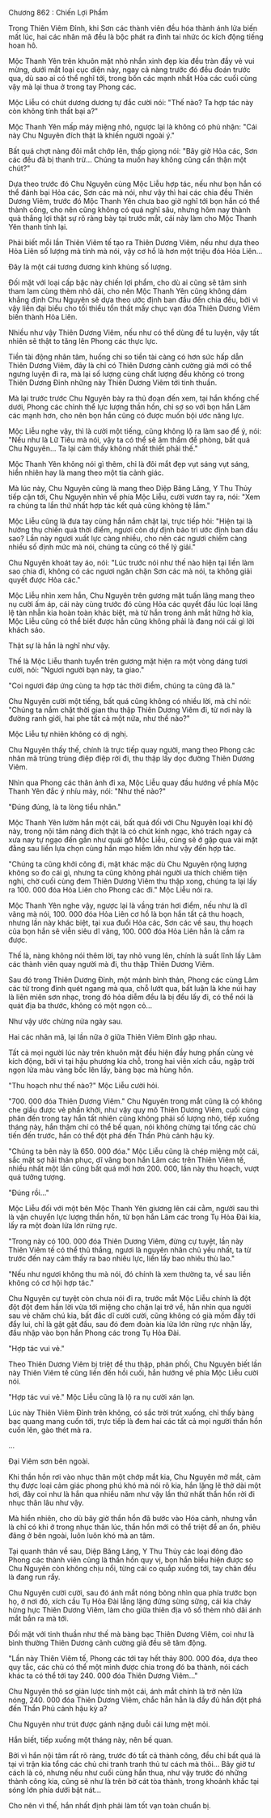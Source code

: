 




Chương 862 : Chiến Lợi Phẩm


Trong Thiên Viêm Đỉnh, khi Sơn các thành viên đều hóa thành ánh lửa biến mất lúc, hai các nhân mã đều là bộc phát ra đinh tai nhức óc kích động tiếng hoan hô.

Mộc Thanh Yên trên khuôn mặt nhỏ nhắn xinh đẹp kia đều tràn đầy vẻ vui mừng, dưới mắt loại cục diện này, ngay cả nàng trước đó đều đoán trước qua, dù sao ai có thể nghĩ tới, trong bốn các mạnh nhất Hỏa các cuối cùng vậy mà lại thua ở trong tay Phong các.

Mộc Liễu có chút dương dương tự đắc cười nói: "Thế nào? Ta hợp tác này còn không tính thất bại a?"

Mộc Thanh Yên mấp máy miệng nhỏ, ngược lại là không có phủ nhận: "Cái này Chu Nguyên đích thật là khiến người ngoài ý."

Bất quá chợt nàng đôi mắt chớp lên, thấp giọng nói: "Bây giờ Hỏa các, Sơn các đều đã bị thanh trừ... Chúng ta muốn hay không cũng cẩn thận một chút?"

Dựa theo trước đó Chu Nguyên cùng Mộc Liễu hợp tác, nếu như bọn hắn có thể đánh bại Hỏa các, Sơn các mà nói, như vậy thì hai các chia đều Thiên Dương Viêm, trước đó Mộc Thanh Yên chưa bao giờ nghĩ tới bọn hắn có thể thành công, cho nên cũng không có quá nghĩ sâu, nhưng hôm nay thành quả thắng lợi thật sự rõ ràng bày tại trước mắt, cái này làm cho Mộc Thanh Yên thanh tỉnh lại.

Phải biết mỗi lần Thiên Viêm tế tạo ra Thiên Dương Viêm, nếu như dựa theo Hỏa Liên số lượng mà tính mà nói, vậy cơ hồ là hơn một triệu đóa Hỏa Liên...

Đây là một cái tương đương kinh khủng số lượng.

Đối mặt với loại cấp bậc này chiến lợi phẩm, cho dù ai cũng sẽ tâm sinh tham lam cùng thèm nhỏ dãi, cho nên Mộc Thanh Yên cũng không dám khẳng định Chu Nguyên sẽ dựa theo ước định ban đầu đến chia đều, bởi vì vậy liền đại biểu cho tối thiểu tổn thất mấy chục vạn đóa Thiên Dương Viêm biến thành Hỏa Liên.

Nhiều như vậy Thiên Dương Viêm, nếu như có thể dùng để tu luyện, vậy tất nhiên sẽ thật to tăng lên Phong các thực lực.

Tiền tài động nhân tâm, huống chi so tiền tài càng có hơn sức hấp dẫn Thiên Dương Viêm, đây là chỉ có Thiên Dương cảnh cường giả mới có thể ngưng luyện đi ra, mà lại số lượng cùng chất lượng đều không có trong Thiên Dương Đỉnh những này Thiên Dương Viêm tới tinh thuần.

Mà lại trước trước Chu Nguyên bày ra thủ đoạn đến xem, tại hắn khống chế dưới, Phong các chỉnh thể lực lượng thần hồn, chỉ sợ so với bọn hắn Lâm các mạnh hơn, cho nên bọn hắn cũng có được muốn bội ước năng lực.

Mộc Liễu nghe vậy, thì là cười một tiếng, cũng không lộ ra làm sao để ý, nói: "Nếu như là Lữ Tiêu mà nói, vậy ta có thể sẽ âm thầm đề phòng, bất quá Chu Nguyên... Ta lại cảm thấy không nhất thiết phải thế."

Mộc Thanh Yên không nói gì thêm, chỉ là đôi mắt đẹp vụt sáng vụt sáng, hiển nhiên hay là mang theo một tia cảnh giác.

Mà lúc này, Chu Nguyên cũng là mang theo Diệp Băng Lăng, Y Thu Thủy tiếp cận tới, Chu Nguyên nhìn về phía Mộc Liễu, cười vươn tay ra, nói: "Xem ra chúng ta lần thứ nhất hợp tác kết quả cũng không tệ lắm."

Mộc Liễu cũng là đưa tay cùng hắn nắm chặt lại, trực tiếp hỏi: "Hiện tại là hưởng thụ chiến quả thời điểm, ngươi còn dự định bảo trì ước định ban đầu sao? Lần này ngươi xuất lực càng nhiều, cho nên các ngươi chiếm càng nhiều số định mức mà nói, chúng ta cũng có thể lý giải."

Chu Nguyên khoát tay áo, nói: "Lúc trước nói như thế nào hiện tại liền làm sao chia đi, không có các ngươi ngăn chặn Sơn các mà nói, ta không giải quyết được Hỏa các."

Mộc Liễu nhìn xem hắn, Chu Nguyên trên gương mặt tuấn lãng mang theo nụ cười ấm áp, cái này cùng trước đó cùng Hỏa các quyết đấu lúc loại lăng lệ tàn nhẫn kia hoàn toàn khác biệt, mà từ hắn trong ánh mắt hững hờ kia, Mộc Liễu cũng có thể biết được hắn cũng không phải là đang nói cái gì lời khách sáo.

Thật sự là hắn là nghĩ như vậy.

Thế là Mộc Liễu thanh tuyển trên gương mặt hiện ra một vòng dáng tươi cười, nói: "Ngươi người bạn này, ta giao."

"Coi ngươi đáp ứng cùng ta hợp tác thời điểm, chúng ta cũng đã là."

Chu Nguyên cười một tiếng, bất quá cũng không có nhiều lời, mà chỉ nói: "Chúng ta nắm chặt thời gian thu thập Thiên Dương Viêm đi, từ nơi này là đường ranh giới, hai phe tất cả một nửa, như thế nào?"

Mộc Liễu tự nhiên không có dị nghị.

Chu Nguyên thấy thế, chính là trực tiếp quay người, mang theo Phong các nhân mã trùng trùng điệp điệp rời đi, thu thập lấy dọc đường Thiên Dương Viêm.

Nhìn qua Phong các thân ảnh đi xa, Mộc Liễu quay đầu hướng về phía Mộc Thanh Yên đắc ý nhíu mày, nói: "Như thế nào?"

"Đúng đúng, là ta lòng tiểu nhân."

Mộc Thanh Yên lườm hắn một cái, bất quá đối với Chu Nguyên loại khí độ này, trong nội tâm nàng đích thật là có chút kinh ngạc, khó trách ngay cả xưa nay tự ngạo đến gần như quái gở Mộc Liễu, cũng sẽ ở gặp qua vài mặt đằng sau liền lựa chọn cùng hắn mạo hiểm lớn như vậy đến hợp tác.

"Chúng ta cũng khởi công đi, mặt khác mặc dù Chu Nguyên rộng lượng không so đo cái gì, nhưng ta cũng không phải người ưa thích chiếm tiện nghi, chờ cuối cùng đem Thiên Dương Viêm thu thập xong, chúng ta lại lấy ra 100. 000 đóa Hỏa Liên cho Phong các đi." Mộc Liễu nói ra.

Mộc Thanh Yên nghe vậy, ngược lại là vầng trán hơi điểm, nếu như là dĩ vãng mà nói, 100. 000 đóa Hỏa Liên cơ hồ là bọn hắn tất cả thu hoạch, nhưng lần này khác biệt, tại xua đuổi Hỏa các, Sơn các về sau, thu hoạch của bọn hắn sẽ viễn siêu dĩ vãng, 100. 000 đóa Hỏa Liên hẳn là cầm ra được.

Thế là, nàng không nói thêm lời, tay nhỏ vung lên, chính là suất lĩnh lấy Lâm các thành viên quay người mà đi, thu thập Thiên Dương Viêm.

Sau đó trong Thiên Dương Đỉnh, một mảnh bình thản, Phong các cùng Lâm các từ trong đỉnh quét ngang mà qua, chỗ lướt qua, bất luận là khe núi hay là liên miên sơn nhạc, trong đó hỏa diễm đều là bị đều lấy đi, có thể nói là quát địa ba thước, không có một ngọn cỏ...

Như vậy ước chừng nửa ngày sau.

Hai các nhân mã, lại lần nữa ở giữa Thiên Viêm Đỉnh gặp nhau.

Tất cả mọi người lúc này trên khuôn mặt đều hiện đầy hưng phấn cùng vẻ kích động, bởi vì tại hậu phương kia chỗ, trong hai viên xích cầu, ngập trời ngọn lửa màu vàng bốc lên lấy, bàng bạc mà hùng hồn.

"Thu hoạch như thế nào?" Mộc Liễu cười hỏi.

"700. 000 đóa Thiên Dương Viêm." Chu Nguyên trong mắt cũng là có không che giấu được vẻ phấn khởi, như vậy quy mô Thiên Dương Viêm, cuối cùng phân đến trong tay hắn tất nhiên cũng không phải số lượng nhỏ, tiếp xuống tháng này, hắn thậm chí có thể bế quan, nói không chừng tại tổng các chủ tiến đến trước, hắn có thể đột phá đến Thần Phủ cảnh hậu kỳ.

"Chúng ta bên này là 650. 000 đóa." Mộc Liễu cũng là chép miệng một cái, sắc mặt sợ hãi thán phục, dĩ vãng bọn hắn Lâm các trên Thiên Viêm tế, nhiều nhất một lần cũng bất quá mới hơn 200. 000, lần này thu hoạch, vượt quá tưởng tượng.

"Đúng rồi..."

Mộc Liễu đối với một bên Mộc Thanh Yên giương lên cái cằm, người sau thì là vận chuyển lực lượng thần hồn, từ bọn hắn Lâm các trong Tụ Hỏa Đài kia, lấy ra một đoàn lửa lớn rừng rực.

"Trong này có 100. 000 đóa Thiên Dương Viêm, đừng cự tuyệt, lần này Thiên Viêm tế có thể thủ thắng, ngươi là nguyên nhân chủ yếu nhất, ta từ trước đến nay cảm thấy ra bao nhiêu lực, liền lấy bao nhiêu thù lao."

"Nếu như ngươi không thu mà nói, đó chính là xem thường ta, về sau liền không có cơ hội hợp tác."

Chu Nguyên cự tuyệt còn chưa nói đi ra, trước mắt Mộc Liễu chính là đột đột đột đem hắn lời vừa tới miệng cho chặn lại trở về, hắn nhìn qua người sau vẻ chăm chú kia, bất đắc dĩ cười cười, cũng không có già mồm đẩy tới đẩy lui, chỉ là gật gật đầu, sau đó đem đoàn kia lửa lớn rừng rực nhận lấy, đầu nhập vào bọn hắn Phong các trong Tụ Hỏa Đài.

"Hợp tác vui vẻ."

Theo Thiên Dương Viêm bị triệt để thu thập, phân phối, Chu Nguyên biết lần này Thiên Viêm tế cũng liền đến hồi cuối, hắn hướng về phía Mộc Liễu cười nói.

"Hợp tác vui vẻ." Mộc Liễu cũng là lộ ra nụ cười xán lạn.

Lúc này Thiên Viêm Đỉnh trên không, có sắc trời trút xuống, chỉ thấy bàng bạc quang mang cuốn tới, trực tiếp là đem hai các tất cả mọi người thần hồn cuốn lên, gào thét mà ra.

...

Đại Viêm sơn bên ngoài.

Khi thần hồn rơi vào nhục thân một chớp mắt kia, Chu Nguyên mở mắt, cảm thụ được loại cảm giác phong phú khó mà nói rõ kia, hắn lặng lẽ thở dài một hơi, đây coi như là hắn qua nhiều năm như vậy lần thứ nhất thần hồn rời đi nhục thân lâu như vậy.

Mà hiển nhiên, cho dù bây giờ thần hồn đã bước vào Hóa cảnh, nhưng vẫn là chỉ có khi ở trong nhục thân lúc, thần hồn mới có thể triệt để an ổn, phiêu đãng ở bên ngoài, luôn luôn khó mà an tâm.

Tại quanh thân về sau, Diệp Băng Lăng, Y Thu Thủy các loại đông đảo Phong các thành viên cũng là thần hồn quy vị, bọn hắn biểu hiện được so Chu Nguyên còn không chịu nổi, từng cái co quắp xuống tới, tay chân đều là đang run rẩy.

Chu Nguyên cười cười, sau đó ánh mắt nóng bỏng nhìn qua phía trước bọn họ, ở nơi đó, xích cầu Tụ Hỏa Đài lẳng lặng đứng sừng sững, cái kia cháy hừng hực Thiên Dương Viêm, làm cho giữa thiên địa vô số thèm nhỏ dãi ánh mắt bắn ra mà tới.

Đối mặt với tinh thuần như thế mà bàng bạc Thiên Dương Viêm, coi như là bình thường Thiên Dương cảnh cường giả đều sẽ tâm động.

"Lần này Thiên Viêm tế, Phong các tới tay hết thảy 800. 000 đóa, dựa theo quy tắc, các chủ có thể một mình được chia trong đó ba thành, nói cách khác ta có thể tới tay 240. 000 đóa Thiên Dương Viêm..."

Chu Nguyên thô sơ giản lược tính một cái, ánh mắt chính là trở nên lửa nóng, 240. 000 đóa Thiên Dương Viêm, chắc hẳn hẳn là đầy đủ hắn đột phá đến Thần Phủ cảnh hậu kỳ a?

Chu Nguyên như trút được gánh nặng duỗi cái lưng mệt mỏi.

Hắn biết, tiếp xuống một tháng này, nên bế quan.

Bởi vì hắn nội tâm rất rõ ràng, trước đó tất cả thành công, đều chỉ bất quá là tại vì trận kia tổng các chủ chi tranh tranh thủ tư cách mà thôi... Bây giờ tư cách là có, nhưng nếu như cuối cùng hắn thua, như vậy trước đó những thành công kia, cũng sẽ như là trên bờ cát tòa thành, trong khoảnh khắc tại sóng lớn phía dưới bật nát...

Cho nên vì thế, hắn nhất định phải làm tốt vạn toàn chuẩn bị.




